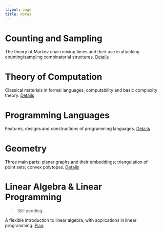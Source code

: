 ```yaml
---
layout: page
title: Notes
---
```


# Counting and Sampling

The theory of Markov chain mixing times and their use in attacking counting/sampling combinatorial structures. [Details](./sampling)

# Theory of Computation

Classical materials in formal languages, computability and basic complexity theory. [Details](./computation)

# Programming Languages

Features, designs and constructions of programming languages. [Details](./program-language)

# Geometry

Three main parts: planar graphs and their embeddings; triangulation of point sets; convex polytopes. [Details](./geometry)

# Linear Algebra & Linear Programming

> Still pending...

A flexible introduction to linear algebra, with applications in linear programming. [Plan](./linear-algebra).
